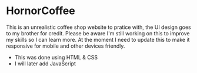 # HornorCoffee
This is an unrealistic coffee shop website to pratice with, the UI design goes to my brother for credit. Please be aware I'm still working on this to improve my skills so I can learn more. At the moment I need to update this to make it responsive for mobile and other devices friendly. 

- This was done using HTML & CSS
- I will later add JavaScript 
